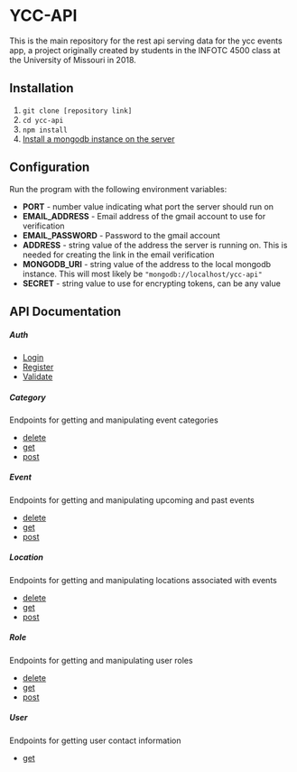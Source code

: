 # YCC-API

This is the main repository for the rest api serving data for the ycc events app, a project originally created by 
students in the INFOTC 4500 class at the University of Missouri in 2018.


## Installation

1. `git clone [repository link]`
2. `cd ycc-api`
3. `npm install`
4. [Install a mongodb instance on the server](https://docs.mongodb.com/manual/installation/)

## Configuration

Run the program with the following environment variables:


* **PORT** - number value indicating what port the server should run on
* **EMAIL_ADDRESS** - Email address of the gmail account to use for verification
* **EMAIL_PASSWORD** - Password to the gmail account
* **ADDRESS** - string value of the address the server is running on. This is needed for creating the link in the email verification
* **MONGODB_URI** - string value of the address to the local mongodb instance. This will most likely be `"mongodb://localhost/ycc-api"`
* **SECRET** - string value to use for encrypting tokens, can be any value

## API Documentation

##### Auth

* [Login](/docs/auth/login.md)
* [Register](/docs/auth/register.md)
* [Validate](/docs/auth/validate.md)

##### Category

Endpoints for getting and manipulating event categories
* [delete](/docs/category/delete.md)
* [get](/docs/category/get.md)
* [post](/docs/category/post.md)

##### Event

Endpoints for getting and manipulating upcoming and past events
* [delete](/docs/event/delete.md)
* [get](/docs/event/get.md)
* [post](/docs/event/post.md)

##### Location

Endpoints for getting and manipulating locations associated with events
* [delete](/docs/location/delete.md)
* [get](/docs/location/get.md)
* [post](/docs/location/post.md)

##### Role

Endpoints for getting and manipulating user roles
* [delete](/docs/role/delete.md)
* [get](/docs/role/get.md)
* [post](/docs/role/post.md)

##### User

Endpoints for getting user contact information
* [get](/docs/user/get.md)